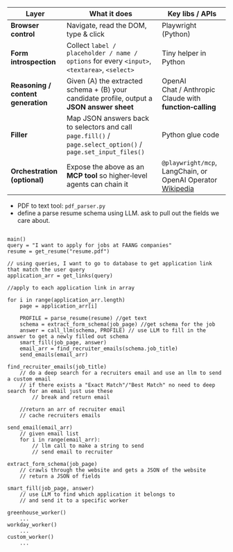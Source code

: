 | Layer                              | What it does                                                                                                  | Key libs / APIs                                                                                                                    |
| ---------------------------------- | ------------------------------------------------------------------------------------------------------------- | ---------------------------------------------------------------------------------------------------------------------------------- |
| **Browser control**                | Navigate, read the DOM, type & click                                                                          | Playwright (Python)                                                                                                                |
| **Form introspection**             | Collect `label / placeholder / name / options` for every `<input>`, `<textarea>`, `<select>`                  | Tiny helper in Python                                                                                                              |
| **Reasoning / content generation** | Given (A) the extracted schema + (B) your candidate profile, output a **JSON answer sheet**                   | OpenAI Chat / Anthropic Claude with **function‑calling**                                                                           |
| **Filler**                         | Map JSON answers back to selectors and call `page.fill()` / `page.select_option()` / `page.set_input_files()` | Python glue code                                                                                                                   |
| **Orchestration (optional)**       | Expose the above as an **MCP tool** so higher‑level agents can chain it                                       | `@playwright/mcp`, LangChain, or OpenAI Operator​[Wikipedia](https://en.wikipedia.org/wiki/OpenAI_Operator?utm_source=chatgpt.com) |
- PDF to text tool: `pdf_parser.py`
- define a parse resume schema using LLM. ask to pull out the fields we care about.

```

main()
query = "I want to apply for jobs at FAANG companies"
resume = get_resume("resume.pdf")

// using queries, I want to go to database to get application link that match the user query
application_arr = get_links(query)

//apply to each application link in array 

for i in range(application_arr.length)
	page = application_arr[i]
	
	PROFILE = parse_resume(resume) //get text
	schema = extract_form_schema(job_page) //get schema for the job
	answer = call_llm(schema, PROFILE) // use LLM to fill in the answer to get a newly filled out schema
	smart_fill(job_page, answer)
	email_arr = find_recruiter_emails(schema.job_title)
	send_emails(email_arr)

find_recruiter_emails(job_title)
	// do a deep search for a recruiters email and use an llm to send a custom email
	// if there exists a "Exact Match"/"Best Match" no need to deep search for an email just use these
		// break and return email
		
	//return an arr of recruiter email
	// cache recruiters emails
	
send_email(email_arr)
	// given email list
	for i in range(email_arr):
		// llm call to make a string to send
		// send email to recruiter

extract_form_schema(job_page)
	// crawls through the website and gets a JSON of the website
	// return a JSON of fields

smart_fill(job_page, answer)
	// use LLM to find which application it belongs to
	// and send it to a specific worker

greenhouse_worker()
	...
workday_worker()
	...
custom_worker()
	...




```